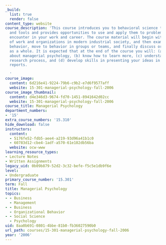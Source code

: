 ```yaml
---
_build:
  list: true
  render: false
content_type: website
course_description: 'This course introduces you to behavioral science theories, methods,
  and tools and provides opportunities to use and apply them to problems you will
  encounter in your work and career. The course material will begin with an overview
  of work and organizations in modern industrial society, and then examine individual
  behavior, move to behavior in groups or teams, and finally discuss organizations
  as a whole. It is expected that at the end of the course you will: (a) know something
  about managerial psychology, (b) know how to learn more, (c) understand the behavioral
  research process, and (d) develop skills in presenting your ideas in oral and written
  reports.

  '
course_image:
  content: 6d216e41-9224-79b6-c9b2-e7d6f9577aff
  website: 15-301-managerial-psychology-fall-2006
course_image_thumbnail:
  content: d4e346d3-9674-fd70-1451-8941642d02cc
  website: 15-301-managerial-psychology-fall-2006
course_title: Managerial Psychology
department_numbers:
- '15'
extra_course_numbers: '15.310'
hide_download: false
instructors:
  content:
  - 5176fe52-fdb5-aee4-a219-93d96a41b1c0
  - 60783d12-cbe4-1adf-a570-61e102db56ba
  website: ocw-www
learning_resource_types:
- Lecture Notes
- Written Assignments
legacy_uid: 0b09b879-52d2-3c32-befe-f5c5e1db9f6e
level:
- Undergraduate
primary_course_number: '15.301'
term: Fall
title: Managerial Psychology
topics:
- - Business
  - Management
- - Business
  - Organizational Behavior
- - Social Science
  - Psychology
uid: 8aa0b691-0801-4bbe-81b0-fb36027590b0
url_path: courses/15-301-managerial-psychology-fall-2006
year: '2006'
---
```

